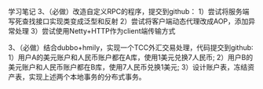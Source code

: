 学习笔记
3、（必做）改造自定义RPC的程序，提交到github： 
1）尝试将服务端写死查找接口实现类变成泛型和反射 
2）尝试将客户端动态代理改成AOP，添加异常处理 
3）尝试使用Netty+HTTP作为client端传输方式



3、（必做）结合dubbo+hmily，实现一个TCC外汇交易处理，代码提交到github∶ 
1）用户A的美元账户和人民币账户都在A库，使用1美元兑换7人民币; 
2）用户B的美元账户和人民币账户都在B库，使用7人民币兑换1美元; 
3）设计账户表，冻结资产表，实现上述两个本地事务的分布式事务。

